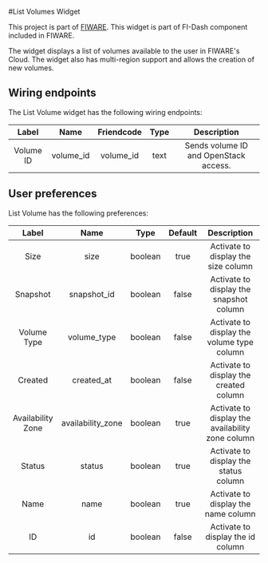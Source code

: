 #List Volumes Widget

This project is part of [FIWARE](https://www.fiware.org/). This widget is part of FI-Dash component included in FIWARE.

The widget displays a list of volumes available to the user in FIWARE's Cloud. The widget also has multi-region support and allows the creation of new volumes.


## Wiring endpoints

The List Volume widget has the following wiring endpoints:

|Label|Name|Friendcode|Type|Description|
|:--:|:--:|:--:|:--:|:--:|
|Volume ID|volume_id|volume_id|text|Sends volume ID and OpenStack access.|


## User preferences

List Volume has the following preferences:

|Label|Name|Type|Default|Description|
|:--:|:--:|:--:|:--:|:--:|
|Size|size|boolean|true|Activate to display the size column|
|Snapshot|snapshot_id|boolean|false|Activate to display the snapshot column|
|Volume Type|volume_type|boolean|false|Activate to display the volume type column|
|Created|created_at|boolean|false|Activate to display the created column|
|Availability Zone|availability_zone|boolean|true|Activate to display the availability zone column|
|Status|status|boolean|true|Activate to display the status column|
|Name|name|boolean|true|Activate to display the name column|
|ID|id|boolean|false|Activate to display the id column|